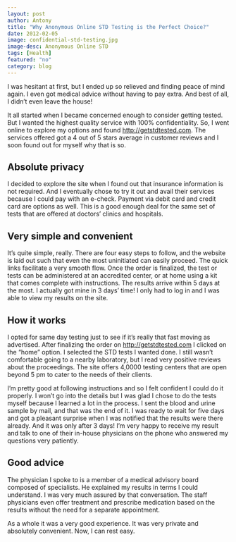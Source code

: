 ```yaml
---
layout: post
author: Antony
title: "Why Anonymous Online STD Testing is the Perfect Choice?"
date: 2012-02-05
image: confidential-std-testing.jpg
image-desc: Anonymous Online STD
tags: [Health]
featured: "no"
category: blog
---
```


I was hesitant at first, but I ended up so relieved and finding peace of mind again. I even got medical advice without having to pay extra. And best of all, I didn’t even leave the house! 

It all started when I became concerned enough to consider getting tested. But I wanted the highest quality service with 100% confidentiality. So, I went online to explore my options and found http://getstdtested.com. The services offered got a 4 out of 5 stars average in customer reviews and I soon found out for myself why that is so.

## Absolute privacy

I decided to explore the site when I found out that insurance information is not required. And I eventually chose to try it out and avail their services because I could pay with an e-check. Payment via debit card and credit card are options as well. This is a good enough deal for the same set of tests that are offered at doctors’ clinics and hospitals.

## Very simple and convenient

It’s quite simple, really. There are four easy steps to follow, and the website is laid out such that even the most uninitiated can easily proceed. The quick links facilitate a very smooth flow. Once the order is finalized, the test or tests can be administered at an accredited center, or at home using a kit that comes complete with instructions. The results arrive within 5 days at the most. I actually got mine in 3 days’ time! I only had to log in and I was able to view my results on the site.

## How it works

I opted for same day testing just to see if it’s really that fast moving as advertised. After finalizing the order on http://getstdtested.com I clicked on the “home” option. I selected the STD tests I wanted done. I still wasn’t comfortable going to a nearby laboratory, but I read very positive reviews about the proceedings. The site offers 4,0000 testing centers that are open beyond 5 pm to cater to the needs of their clients.

I’m pretty good at following instructions and so I felt confident I could do it properly. I won’t go into the details but I was glad I chose to do the tests myself because I learned a lot in the process. I sent the blood and urine sample by mail, and that was the end of it. I was ready to wait for five days and got a pleasant surprise when I was notified that the results were there already. And it was only after 3 days! I’m very happy to receive my result and talk to one of their in-house physicians on the phone who answered my questions very patiently.

## Good advice

The physician I spoke to is a member of a medical advisory board composed of specialists. He explained my results in terms I could understand. I was very much assured by that conversation. The staff physicians even offer treatment and prescribe medication based on the results without the need for a separate appointment.

As a whole it was a very good experience. It was very private and absolutely convenient. Now, I can rest easy.